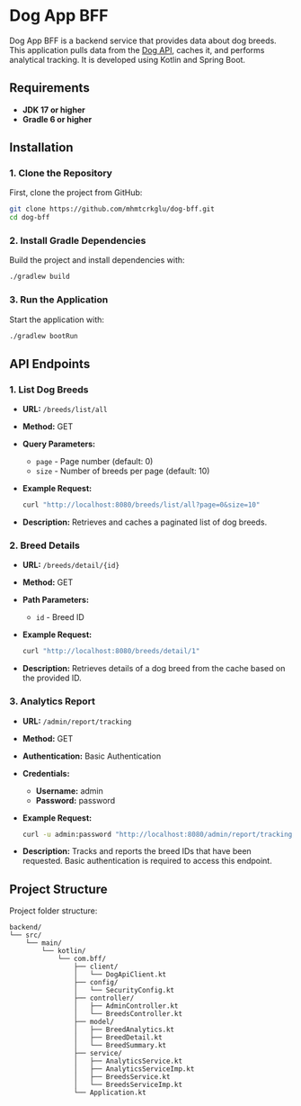 # Dog App BFF

Dog App BFF is a backend service that provides data about dog breeds. This application pulls data from the [Dog API](https://thedogapi.com/), caches it, and performs analytical tracking. It is developed using Kotlin and Spring Boot.

## Requirements

- **JDK 17 or higher**
- **Gradle 6 or higher**

## Installation

### 1. Clone the Repository

First, clone the project from GitHub:

```bash
git clone https://github.com/mhmtcrkglu/dog-bff.git
cd dog-bff
```

### 2. Install Gradle Dependencies

Build the project and install dependencies with:

```bash
./gradlew build
```

### 3. Run the Application

Start the application with:

```bash
./gradlew bootRun
```

## API Endpoints

### 1. List Dog Breeds

- **URL:** `/breeds/list/all`
- **Method:** GET
- **Query Parameters:**
  - `page` - Page number (default: 0)
  - `size` - Number of breeds per page (default: 10)
- **Example Request:**

  ```bash
  curl "http://localhost:8080/breeds/list/all?page=0&size=10"
  ```

- **Description:** Retrieves and caches a paginated list of dog breeds.

### 2. Breed Details

- **URL:** `/breeds/detail/{id}`
- **Method:** GET
- **Path Parameters:**
  - `id` - Breed ID
- **Example Request:**

  ```bash
  curl "http://localhost:8080/breeds/detail/1"
  ```

- **Description:** Retrieves details of a dog breed from the cache based on the provided ID.

### 3. Analytics Report

- **URL:** `/admin/report/tracking`
- **Method:** GET
- **Authentication:** Basic Authentication
- **Credentials:**
  - **Username:** admin
  - **Password:** password
- **Example Request:**

  ```bash
  curl -u admin:password "http://localhost:8080/admin/report/tracking"
  ```

- **Description:** Tracks and reports the breed IDs that have been requested. Basic authentication is required to access this endpoint.

## Project Structure

Project folder structure:

```
backend/
└── src/
    └── main/
        └── kotlin/
            └── com.bff/
                ├── client/
                │   └── DogApiClient.kt
                ├── config/
                │   └── SecurityConfig.kt
                ├── controller/
                │   ├── AdminController.kt
                │   └── BreedsController.kt
                ├── model/
                │   ├── BreedAnalytics.kt
                │   ├── BreedDetail.kt
                │   └── BreedSummary.kt
                ├── service/
                │   ├── AnalyticsService.kt
                │   ├── AnalyticsServiceImp.kt
                │   ├── BreedsService.kt
                │   └── BreedsServiceImp.kt
                └── Application.kt

```
